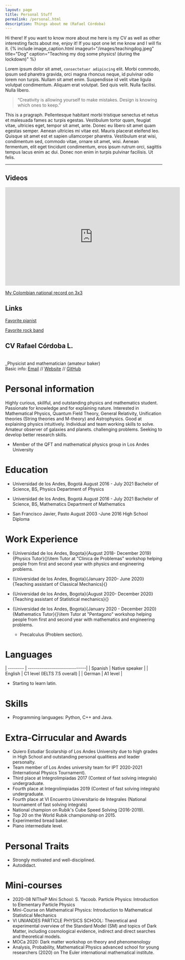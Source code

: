 ```yaml
---
layout: page
title: Personal Stuff
permalink: /personal.html
description: Things about me (Rafael Córdoba)
---
```


Hi there! If you want to know more about me here is my CV as well as other interesting facts about me, enjoy it! If you spot one let me know and I will fix it.
{% include image_caption.html imageurl="/images/teachingdog.jpeg" title="Dog" caption="Teaching my dog some physics! (during the lockdown)" %}

Lorem ipsum dolor sit amet, `consectetuer adipiscing` elit. Morbi commodo, ipsum sed pharetra gravida, orci magna rhoncus neque, id pulvinar odio lorem non turpis. Nullam sit amet enim. Suspendisse id velit vitae ligula volutpat condimentum. Aliquam erat volutpat. Sed quis velit. Nulla facilisi. Nulla libero.


>“Creativity is allowing yourself to make mistakes. Design is knowing which ones to keep.”


This is a pragraph. Pellentesque habitant morbi tristique senectus et netus et malesuada fames ac turpis egestas. Vestibulum tortor quam, feugiat vitae, ultricies eget, tempor sit amet, ante. Donec eu libero sit amet quam egestas semper. Aenean ultricies mi vitae est. Mauris placerat eleifend leo. Quisque sit amet est et sapien ullamcorper pharetra. Vestibulum erat wisi, condimentum sed, commodo vitae, ornare sit amet, wisi. Aenean fermentum, elit eget tincidunt condimentum, eros ipsum rutrum orci, sagittis tempus lacus enim ac dui. Donec non enim in turpis pulvinar facilisis. Ut felis.



***
<!-- 
## Code Blocks

```css
#header h1 { 
  color: #fff;
  margin-bottom: 1.5em; 
}

.author-avatar {
  border-radius: 5px;
  display: block;
  height: 60px;   
  margin-right: 30px;
  width: 60px;
}
```

```javascript
// Simple map
var map;
function initMap() {
  map = new google.maps.Map(document.getElementById('map'), {
    center: {lat: -34.397, lng: 150.644},
    zoom: 8
  });
}
```

```json
{"menu": {
  "id": "file",
  "value": "File",
  "popup": {
    "menuitem": [
      {"value": "New", "onclick": "CreateNewDoc()"},
      {"value": "Open", "onclick": "OpenDoc()"},
      {"value": "Close", "onclick": "CloseDoc()"}
    ]
  }
}}
```

```yml
sass:
  input_file: sass/main.scss.njk
  output_file: assets/css/main.css
  indentWidth: 4
  outputStyle: nested
  precision: 10
```

```
No language indicated, so no syntax highlighting. 
```

Inline `code` has `back-ticks around` it.

a normal html comment -->
## Videos

<iframe width="560" height="315" src="https://www.youtube.com/embed/Hi7ibjkAkxI" frameborder="0" allow="accelerometer; autoplay; clipboard-write; encrypted-media; gyroscope; picture-in-picture" allowfullscreen></iframe>
<!--
<iframe src="https://player.vimeo.com/video/153339497?byline=0" width="500" height="281" frameborder="0" webkitallowfullscreen mozallowfullscreen allowfullscreen></iframe>
-->


[My Colombian national record on 3x3](https://youtu.be/Hi7ibjkAkxI) 
## Links

[Favorite pianist](https://youtu.be/yMqM-jcAaJg)

[Favorite rock band](https://youtu.be/3_gVB_4Gs3M )

## CV Rafael Córdoba L.

<br> _Physicist and mathematician (amateur baker)  <br>
Basic info:
[Email](rf.cordoba@uniandes.edu.co) // [Website](https://rafaf991.github.io/)  // [GitHub](https://github.com/rafaf991/) 


# Personal information
Highly curious, skillful, and outstanding physics and mathematics student. Passionate for knowledge
and for explaining nature. Interested in Mathematical Physics, Quantum Field Theory, General Relativity, Unification theories (String theories and M-theory) and Astrophysics. Good at explaining physics intuitively. Individual and team working skills to solve. Amateur observer of galaxies and planets.
challenging problems. Seeking to develop better research skills. 
- Member of the QFT and mathematical physics group in Los Andes University

# Education

+  Universidad de los Andes, Bogotá  August 2016 - July 2021
 Bachelor of Science, BS, Physics
 Department of Physics

+ Universidad de los Andes, Bogotá  August 2016 - July 2021
 Bachelor of Science, BS, Mathematics
 Department of Mathematics

+ San Francisco Javier, Pasto  August 2003 -June 2016
 High School Diploma




# Work Experience

- {Universidad de los Andes, Bogota}{August 2018- December 2019}{Physics Tutor}{}\item Tutor at "Clinica de Problemas" workshop helping people from first and second year with physics and
engineering problems.

- {Universidad de los Andes, Bogota}{January 2020- June 2020}{Teaching assistant of Classical Mechanics}{}

- {Universidad de los Andes, Bogota}{August 2020- December 2020}{Teaching assistant of Statistical mechanics}{}


- {Universidad de los Andes, Bogota}{January 2020 - December 2020}{Mathematics Tutor}{}\item Tutor at "Pentagono" workshop helping people from first and second year with mathematics and
engineering problems.
    - Precalculus (Problem section).

# Languages
| -------- | -----------------------------|
| Spanish  | Native speaker               |
| English  | C1 level (IELTS 7.5 overall) |
| German   | A1 level                     |

- Starting to learn latin.

# Skills
- Programming languages: Python, C++ and Java.

# Extra-Cirrucular and Awards
+ Quiero Estudiar Scolarship of Los Andes University due to high grades in High School and outstanding personal qualitiess and leader personalty.
+ Team member of Los Andes university team for IPT 2020-2021 (International Physics Tournament).
+ Third place at Integrolimpiadas 2017 (Contest of fast solving integrals) undergraduate.
+ Fourth place at Integrolimpiadas 2019 (Contest of fast solving integrals) undergraduate. 
+ Fourth place at VI Encuentro Universitario de Integrales (National tournament of fast solving integrals)
+ National champion on Rubik's Cube Speed Solving (2016-2019).
+ Top 20 on the World Rubik championship on 2015.
+ Experimented bread baker. 
+ Piano intermediate level.

# Personal Traits
- Strongly motivated and well-disciplined.
- Autodidact.
# Mini-courses
- 2020-08 NITheP Mini School: S. Yacoob. Particle Physics: Introduction to Elementary Particle Physics
-  Mini-Course on Mathematical Physics: Introduction to Mathematical Statistical Mechanics
-  VI UNIANDES PARTICLE PHYSICS SCHOOL:
    Theoretical and experimental overview of the Standard Model (SM) and topics of Dark Matter, including cosmological evidence, indirect and direct searches and theoretical models. 
-  MOCa 2020: Dark matter workshop on theory and phenomenology
- Analysis, Probability, Mathematical Physics advanced school for young researchers (2020) on The Euler international mathematical institute.




